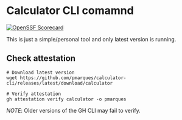 # Calculator CLI comamnd

[![OpenSSF Scorecard](https://api.securityscorecards.dev/projects/github.com/pmarques/calculator-cli/badge)](https://api.securityscorecards.dev/projects/github.com/pmarques/calculator-cli)

This is just a simple/personal tool and only latest version is running.

## Check attestation

```
# Download latest version
wget https://github.com/pmarques/calculator-cli/releases/latest/download/calculator

# Verify attestation
gh attestation verify calculator -o pmarques
```

_NOTE_: Older versions of the GH CLI may fail to verify.
